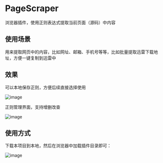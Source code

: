 # PageScraper
浏览器插件，使用正则表达式提取当前页面（源码）中内容

## 使用场景
用来提取网页中的内容，比如网址、邮箱、手机号等等，比如批量提取迅雷下载地址，方便一键复制到迅雷中

## 效果

可以本地保存正则，方便后续直接选择使用

![image](https://github.com/user-attachments/assets/8b326589-bbf9-461e-b260-112b940917b7)

正则管理界面，支持增删改查

![image](https://github.com/user-attachments/assets/55f6d6b0-44c7-4a95-8c15-847f365dd0cb)

## 使用方式

下载本项目到本地，然后在浏览器中加载插件目录即可：

![image](https://github.com/user-attachments/assets/13f034a5-e23e-4d99-b93b-b0d5f7ae4086)





